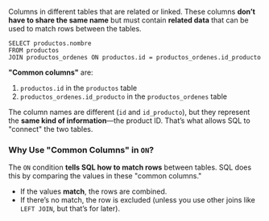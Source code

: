 Columns in different tables that are related or linked. These columns **don’t have to share the same name** but must contain **related data** that can be used to match rows between the tables.

```mysql
SELECT productos.nombre
FROM productos 
JOIN productos_ordenes ON productos.id = productos_ordenes.id_producto
```

**"Common columns"** are:

1. `productos.id` in the `productos` table
2. `productos_ordenes.id_producto` in the `productos_ordenes` table

The column names are different (`id` and `id_producto`), but they represent the **same kind of information**—the product ID. That’s what allows SQL to "connect" the two tables.

### Why Use "Common Columns" in `ON`?

The `ON` condition **tells SQL how to match rows** between tables. SQL does this by comparing the values in these "common columns."

- If the values **match**, the rows are combined.
- If there’s no match, the row is excluded (unless you use other joins like `LEFT JOIN`, but that’s for later).